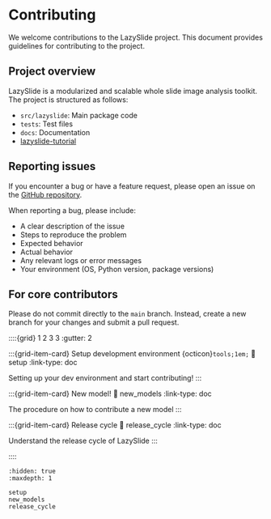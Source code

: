 # Contributing

We welcome contributions to the LazySlide project. This document provides guidelines for contributing to the project.

## Project overview

LazySlide is a modularized and scalable whole slide image analysis toolkit. The project is structured as follows:

- `src/lazyslide`: Main package code
- `tests`: Test files
- `docs`: Documentation
- [lazyslide-tutorial](https://github.com/rendeirolab/lazyslide-tutorials)

## Reporting issues

If you encounter a bug or have a feature request, please open an issue on the 
[GitHub repository](https://github.com/rendeirolab/lazyslide/issues).

When reporting a bug, please include:

- A clear description of the issue
- Steps to reproduce the problem
- Expected behavior
- Actual behavior
- Any relevant logs or error messages
- Your environment (OS, Python version, package versions)


## For core contributors

Please do not commit directly to the ``main`` branch.
Instead, create a new branch for your changes and submit a pull request.


::::{grid} 1 2 3 3
:gutter: 2

:::{grid-item-card} Setup development environment {octicon}`tools;1em;`
:link: setup
:link-type: doc

Setting up your dev environment and start contributing!
:::

:::{grid-item-card} New model!
:link: new_models
:link-type: doc

The procedure on how to contribute a new model
:::

:::{grid-item-card} Release cycle
:link: release_cycle
:link-type: doc

Understand the release cycle of LazySlide
:::

::::


```{toctree}
:hidden: true
:maxdepth: 1

setup
new_models
release_cycle
```
